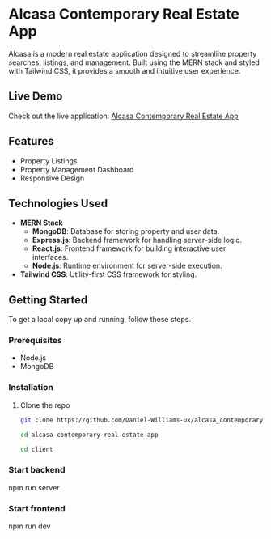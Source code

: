 # Alcasa Contemporary Real Estate App

Alcasa is a modern real estate application designed to streamline property searches, listings, and management. Built using the MERN stack and styled with Tailwind CSS, it provides a smooth and intuitive user experience.

## Live Demo

Check out the live application: [Alcasa Contemporary Real Estate App](https://www.alcasacontemporaryddc.com/)

## Features

- Property Listings
- Property Management Dashboard
- Responsive Design

## Technologies Used

- **MERN Stack**
  - **MongoDB**: Database for storing property and user data.
  - **Express.js**: Backend framework for handling server-side logic.
  - **React.js**: Frontend framework for building interactive user interfaces.
  - **Node.js**: Runtime environment for server-side execution.
- **Tailwind CSS**: Utility-first CSS framework for styling.

## Getting Started

To get a local copy up and running, follow these steps.

### Prerequisites

- Node.js
- MongoDB

### Installation

1. Clone the repo
   ```sh
   git clone https://github.com/Daniel-Williams-ux/alcasa_contemporary-real-estate-web-app.git

   cd alcasa-contemporary-real-estate-app

   cd client
   
### Start backend
   npm run server

### Start frontend
   npm run dev